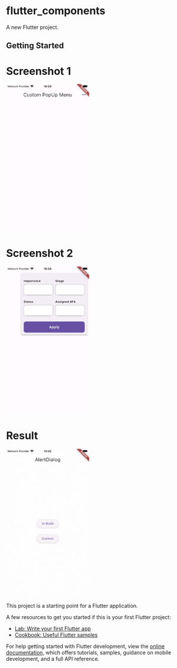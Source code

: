 # flutter_components

A new Flutter project.

## Getting Started

# Screenshot 1
<img src="https://github.com/Mirzaazmath/flutter_components/blob/customPopup/assets/screenshot1.png" height="400">

# Screenshot 2
<img src="https://github.com/Mirzaazmath/flutter_components/blob/customPopup/assets/screenshot2.png" height="400">

# Result
<img src="https://github.com/Mirzaazmath/flutter_components/blob/customPopup/assets/result.gif" height="400">

This project is a starting point for a Flutter application.

A few resources to get you started if this is your first Flutter project:

- [Lab: Write your first Flutter app](https://docs.flutter.dev/get-started/codelab)
- [Cookbook: Useful Flutter samples](https://docs.flutter.dev/cookbook)

For help getting started with Flutter development, view the
[online documentation](https://docs.flutter.dev/), which offers tutorials,
samples, guidance on mobile development, and a full API reference.
